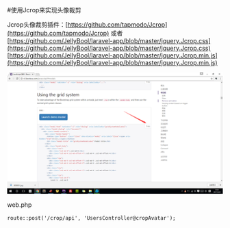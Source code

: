#使用Jcrop来实现头像裁剪

Jcrop头像裁剪插件：[https://github.com/tapmodo/Jcrop](https://github.com/tapmodo/Jcrop) 
或者
[https://github.com/JellyBool/laravel-app/blob/master/jquery.Jcrop.css](https://github.com/JellyBool/laravel-app/blob/master/jquery.Jcrop.css)  
[https://github.com/JellyBool/laravel-app/blob/master/jquery.Jcrop.min.js](https://github.com/JellyBool/laravel-app/blob/master/jquery.Jcrop.min.js)  

![](image/screenshot_1488991946724.png)



web.php
```
route::post('/crop/api', 'UsersController@cropAvatar');
```
